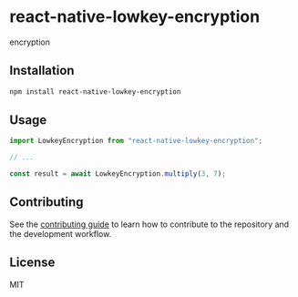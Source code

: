# react-native-lowkey-encryption

encryption

## Installation

```sh
npm install react-native-lowkey-encryption
```

## Usage

```js
import LowkeyEncryption from "react-native-lowkey-encryption";

// ...

const result = await LowkeyEncryption.multiply(3, 7);
```

## Contributing

See the [contributing guide](CONTRIBUTING.md) to learn how to contribute to the repository and the development workflow.

## License

MIT

